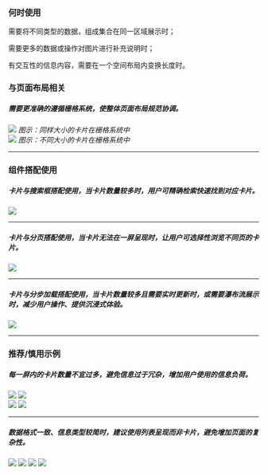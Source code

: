 


### 何时使用

需要将不同类型的数据，组成集合在同一区域展示时；

需要更多的数据或操作对图片进行补充说明时；

有交互性的信息内容，需要在一个空间布局内变换长度时。

### 与页面布局相关

##### 需要更准确的遵循栅格系统，使整体页面布局规范协调。

<div class="legend">
  <div class="item">
    <img src="https://oteam-tdesign-1258344706.cos.ap-guangzhou.myqcloud.com/site/design/guide/Card1.png" />
    <em>图示：同样大小的卡片在栅格系统中</em>
  </div>
  <div class="item">
    <img src="https://oteam-tdesign-1258344706.cos.ap-guangzhou.myqcloud.com/site/design/guide/Card2.png" />
    <em>图示：不同大小的卡片在栅格系统中</em>
  </div>
</div>

<hr />


### 组件搭配使用


##### 卡片与搜索框搭配使用，当卡片数量较多时，用户可精确检索快速找到对应卡片。

<div class="legend">
  <div class="item">
    <img src="https://oteam-tdesign-1258344706.cos.ap-guangzhou.myqcloud.com/site/design/guide/Card3.png" />
    <em></em>
  </div>

</div>

<hr />

##### 卡片与分页搭配使用，当卡片无法在一屏呈现时，让用户可选择性浏览不同页的卡片。

<div class="legend">
  <div class="item">
    <img src="https://oteam-tdesign-1258344706.cos.ap-guangzhou.myqcloud.com/site/design/guide/Card4.png" />
    <em></em>
  </div>

</div>


<hr />

##### 卡片与分步加载搭配使用，当卡片数量较多且需要实时更新时，或需要瀑布流展示时，减少用户操作、提供沉浸式体验。

<div class="legend">
  <div class="item">
    <img src="https://oteam-tdesign-1258344706.cos.ap-guangzhou.myqcloud.com/site/design/guide/Card5.png" />
    <em></em>
  </div>

</div>


<hr />

### 推荐/慎用示例

##### 每一屏内的卡片数量不宜过多，避免信息过于冗杂，增加用户使用的信息负荷。

<div class="legend">
  <div class="item">
    <img src="https://oteam-tdesign-1258344706.cos.ap-guangzhou.myqcloud.com/site/design/guide/Card6.png" />
    <img class="tag" src="https://oteam-tdesign-1258344706.cos.ap-guangzhou.myqcloud.com/site/doc/good.png" />
  </div>
  <div class="item">
    <img src="https://oteam-tdesign-1258344706.cos.ap-guangzhou.myqcloud.com/site/design/guide/Card7.png" />
    <img class="tag" src="https://oteam-tdesign-1258344706.cos.ap-guangzhou.myqcloud.com/site/doc/bad.png" />
  </div>
</div>

<hr />

##### 数据格式一致、信息类型较简时，建议使用列表呈现而非卡片，避免增加页面的复杂性。

<img src="https://oteam-tdesign-1258344706.cos.ap-guangzhou.myqcloud.com/site/design/guide/Card8.png" />
<img class="tag" src="https://oteam-tdesign-1258344706.cos.ap-guangzhou.myqcloud.com/site/doc/good.png" />


<img src="https://oteam-tdesign-1258344706.cos.ap-guangzhou.myqcloud.com/site/design/guide/Card9.png" />
<img class="tag" src="https://oteam-tdesign-1258344706.cos.ap-guangzhou.myqcloud.com/site/doc/bad.png" />



